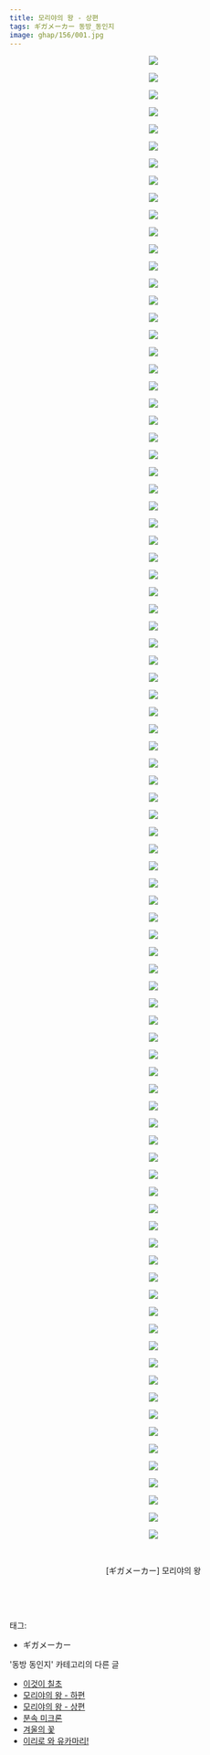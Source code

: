 ```yaml
---
title: 모리야의 왕 - 상편
tags: ギガメーカー 동방_동인지
image: ghap/156/001.jpg
---
```

<div class="article">
<p style="text-align: center; clear: none; float: none;"><img src="{{ site.nasurl }}/ghap/156/001.jpg"/></p>
<p style="text-align: center; clear: none; float: none;"><img src="{{ site.nasurl }}/ghap/156/002.jpg"/></p>
<p style="text-align: center; clear: none; float: none;"><img src="{{ site.nasurl }}/ghap/156/003.jpg"/></p>
<p style="text-align: center; clear: none; float: none;"><img src="{{ site.nasurl }}/ghap/156/004.jpg"/></p>
<p style="text-align: center; clear: none; float: none;"><img src="{{ site.nasurl }}/ghap/156/005.jpg"/></p>
<p style="text-align: center; clear: none; float: none;"><img src="{{ site.nasurl }}/ghap/156/006.jpg"/></p>
<p style="text-align: center; clear: none; float: none;"><img src="{{ site.nasurl }}/ghap/156/007.jpg"/></p>
<p style="text-align: center; clear: none; float: none;"><img src="{{ site.nasurl }}/ghap/156/008.jpg"/></p>
<p style="text-align: center; clear: none; float: none;"><img src="{{ site.nasurl }}/ghap/156/009.jpg"/></p>
<p style="text-align: center; clear: none; float: none;"><img src="{{ site.nasurl }}/ghap/156/010.jpg"/></p>
<p style="text-align: center; clear: none; float: none;"><img src="{{ site.nasurl }}/ghap/156/011.jpg"/></p>
<p style="text-align: center; clear: none; float: none;"><img src="{{ site.nasurl }}/ghap/156/012.jpg"/></p>
<p style="text-align: center; clear: none; float: none;"><img src="{{ site.nasurl }}/ghap/156/013.jpg"/></p>
<p style="text-align: center; clear: none; float: none;"><img src="{{ site.nasurl }}/ghap/156/014.jpg"/></p>
<p style="text-align: center; clear: none; float: none;"><img src="{{ site.nasurl }}/ghap/156/015.jpg"/></p>
<p style="text-align: center; clear: none; float: none;"><img src="{{ site.nasurl }}/ghap/156/016.jpg"/></p>
<p style="text-align: center; clear: none; float: none;"><img src="{{ site.nasurl }}/ghap/156/017.jpg"/></p>
<p style="text-align: center; clear: none; float: none;"><img src="{{ site.nasurl }}/ghap/156/018.jpg"/></p>
<p style="text-align: center; clear: none; float: none;"><img src="{{ site.nasurl }}/ghap/156/019.jpg"/></p>
<p style="text-align: center; clear: none; float: none;"><img src="{{ site.nasurl }}/ghap/156/020.jpg"/></p>
<p style="text-align: center; clear: none; float: none;"><img src="{{ site.nasurl }}/ghap/156/021.jpg"/></p>
<p style="text-align: center; clear: none; float: none;"><img src="{{ site.nasurl }}/ghap/156/022.jpg"/></p>
<p style="text-align: center; clear: none; float: none;"><img src="{{ site.nasurl }}/ghap/156/023.jpg"/></p>
<p style="text-align: center; clear: none; float: none;"><img src="{{ site.nasurl }}/ghap/156/024.jpg"/></p>
<p style="text-align: center; clear: none; float: none;"><img src="{{ site.nasurl }}/ghap/156/025.jpg"/></p>
<p style="text-align: center; clear: none; float: none;"><img src="{{ site.nasurl }}/ghap/156/026.jpg"/></p>
<p style="text-align: center; clear: none; float: none;"><img src="{{ site.nasurl }}/ghap/156/027.jpg"/></p>
<p style="text-align: center; clear: none; float: none;"><img src="{{ site.nasurl }}/ghap/156/028.jpg"/></p>
<p style="text-align: center; clear: none; float: none;"><img src="{{ site.nasurl }}/ghap/156/029.jpg"/></p>
<p style="text-align: center; clear: none; float: none;"><img src="{{ site.nasurl }}/ghap/156/030.jpg"/></p>
<p style="text-align: center; clear: none; float: none;"><img src="{{ site.nasurl }}/ghap/156/031.jpg"/></p>
<p style="text-align: center; clear: none; float: none;"><img src="{{ site.nasurl }}/ghap/156/032.jpg"/></p>
<p style="text-align: center; clear: none; float: none;"><img src="{{ site.nasurl }}/ghap/156/033.jpg"/></p>
<p style="text-align: center; clear: none; float: none;"><img src="{{ site.nasurl }}/ghap/156/034.jpg"/></p>
<p style="text-align: center; clear: none; float: none;"><img src="{{ site.nasurl }}/ghap/156/035.jpg"/></p>
<p style="text-align: center; clear: none; float: none;"><img src="{{ site.nasurl }}/ghap/156/036.jpg"/></p>
<p style="text-align: center; clear: none; float: none;"><img src="{{ site.nasurl }}/ghap/156/037.jpg"/></p>
<p style="text-align: center; clear: none; float: none;"><img src="{{ site.nasurl }}/ghap/156/038.jpg"/></p>
<p style="text-align: center; clear: none; float: none;"><img src="{{ site.nasurl }}/ghap/156/039.jpg"/></p>
<p style="text-align: center; clear: none; float: none;"><img src="{{ site.nasurl }}/ghap/156/040.jpg"/></p>
<p style="text-align: center; clear: none; float: none;"><img src="{{ site.nasurl }}/ghap/156/041.jpg"/></p>
<p style="text-align: center; clear: none; float: none;"><img src="{{ site.nasurl }}/ghap/156/042.jpg"/></p>
<p style="text-align: center; clear: none; float: none;"><img src="{{ site.nasurl }}/ghap/156/043.jpg"/></p>
<p style="text-align: center; clear: none; float: none;"><img src="{{ site.nasurl }}/ghap/156/044.jpg"/></p>
<p style="text-align: center; clear: none; float: none;"><img src="{{ site.nasurl }}/ghap/156/045.jpg"/></p>
<p style="text-align: center; clear: none; float: none;"><img src="{{ site.nasurl }}/ghap/156/046.jpg"/></p>
<p style="text-align: center; clear: none; float: none;"><img src="{{ site.nasurl }}/ghap/156/047.jpg"/></p>
<p style="text-align: center; clear: none; float: none;"><img src="{{ site.nasurl }}/ghap/156/048.jpg"/></p>
<p style="text-align: center; clear: none; float: none;"><img src="{{ site.nasurl }}/ghap/156/049.jpg"/></p>
<p style="text-align: center; clear: none; float: none;"><img src="{{ site.nasurl }}/ghap/156/050.jpg"/></p>
<p style="text-align: center; clear: none; float: none;"><img src="{{ site.nasurl }}/ghap/156/051.jpg"/></p>
<p style="text-align: center; clear: none; float: none;"><img src="{{ site.nasurl }}/ghap/156/052.jpg"/></p>
<p style="text-align: center; clear: none; float: none;"><img src="{{ site.nasurl }}/ghap/156/053.jpg"/></p>
<p style="text-align: center; clear: none; float: none;"><img src="{{ site.nasurl }}/ghap/156/054.jpg"/></p>
<p style="text-align: center; clear: none; float: none;"><img src="{{ site.nasurl }}/ghap/156/055.jpg"/></p>
<p style="text-align: center; clear: none; float: none;"><img src="{{ site.nasurl }}/ghap/156/056.jpg"/></p>
<p style="text-align: center; clear: none; float: none;"><img src="{{ site.nasurl }}/ghap/156/057.jpg"/></p>
<p style="text-align: center; clear: none; float: none;"><img src="{{ site.nasurl }}/ghap/156/058.jpg"/></p>
<p style="text-align: center; clear: none; float: none;"><img src="{{ site.nasurl }}/ghap/156/059.jpg"/></p>
<p style="text-align: center; clear: none; float: none;"><img src="{{ site.nasurl }}/ghap/156/060.jpg"/></p>
<p style="text-align: center; clear: none; float: none;"><img src="{{ site.nasurl }}/ghap/156/061.jpg"/></p>
<p style="text-align: center; clear: none; float: none;"><img src="{{ site.nasurl }}/ghap/156/062.jpg"/></p>
<p style="text-align: center; clear: none; float: none;"><img src="{{ site.nasurl }}/ghap/156/063.jpg"/></p>
<p style="text-align: center; clear: none; float: none;"><img src="{{ site.nasurl }}/ghap/156/064.jpg"/></p>
<p style="text-align: center; clear: none; float: none;"><img src="{{ site.nasurl }}/ghap/156/065.jpg"/></p>
<p style="text-align: center; clear: none; float: none;"><img src="{{ site.nasurl }}/ghap/156/066.jpg"/></p>
<p style="text-align: center; clear: none; float: none;"><img src="{{ site.nasurl }}/ghap/156/067.jpg"/></p>
<p style="text-align: center; clear: none; float: none;"><img src="{{ site.nasurl }}/ghap/156/068.jpg"/></p>
<p style="text-align: center; clear: none; float: none;"><img src="{{ site.nasurl }}/ghap/156/069.jpg"/></p>
<p style="text-align: center; clear: none; float: none;"><img src="{{ site.nasurl }}/ghap/156/070.jpg"/></p>
<p style="text-align: center; clear: none; float: none;"><img src="{{ site.nasurl }}/ghap/156/071.jpg"/></p>
<p style="text-align: center; clear: none; float: none;"><img src="{{ site.nasurl }}/ghap/156/072.jpg"/></p>
<p style="text-align: center; clear: none; float: none;"><img src="{{ site.nasurl }}/ghap/156/073.jpg"/></p>
<p style="text-align: center; clear: none; float: none;"><img src="{{ site.nasurl }}/ghap/156/074.jpg"/></p>
<p style="text-align: center; clear: none; float: none;"><img src="{{ site.nasurl }}/ghap/156/075.jpg"/></p>
<p style="text-align: center; clear: none; float: none;"><img src="{{ site.nasurl }}/ghap/156/076.jpg"/></p>
<p style="text-align: center; clear: none; float: none;"><img src="{{ site.nasurl }}/ghap/156/077.jpg"/></p>
<p style="text-align: center; clear: none; float: none;"><img src="{{ site.nasurl }}/ghap/156/078.jpg"/></p>
<p style="text-align: center; clear: none; float: none;"><img src="{{ site.nasurl }}/ghap/156/079.jpg"/></p>
<p style="text-align: center; clear: none; float: none;"><img src="{{ site.nasurl }}/ghap/156/080.jpg"/></p>
<p style="text-align: center; clear: none; float: none;"><img src="{{ site.nasurl }}/ghap/156/081.jpg"/></p>
<p style="text-align: center; clear: none; float: none;"><img src="{{ site.nasurl }}/ghap/156/082.jpg"/></p>
<p style="text-align: center; clear: none; float: none;"><img src="{{ site.nasurl }}/ghap/156/083.jpg"/></p>
<p style="text-align: center; clear: none; float: none;"><img src="{{ site.nasurl }}/ghap/156/084.jpg"/></p>
<p style="text-align: center; clear: none; float: none;"><img src="{{ site.nasurl }}/ghap/156/085.jpg"/></p>
<p style="text-align: center; clear: none; float: none;"><img src="{{ site.nasurl }}/ghap/156/086.jpg"/></p>
<p style="text-align: center; clear: none; float: none;"><img src="{{ site.nasurl }}/ghap/156/087.jpg"/></p>
<p style="text-align: center; clear: none; float: none;"></p>
<p style="text-align: center; clear: none; float: none;"></p>
<p style="text-align: center; clear: none; float: none;"></p>
<p style="text-align: center; clear: none; float: none;"><br/></p>
<p style="text-align: center; clear: none; float: none;">[ギガメーカー] 모리야의 왕</p>
<p style="text-align: center; clear: none; float: none;"></p>
<p style="text-align: center; clear: none; float: none;"></p>
<p style="text-align: center; clear: none; float: none;"></p>
<p style="text-align: center; clear: none; float: none;"></p>
<p style="text-align: center; clear: none; float: none;"></p>
<p style="text-align: center; clear: none; float: none;"></p>
<p style="text-align: center; clear: none; float: none;"></p>
<p style="text-align: center; clear: none; float: none;"></p>
<p style="text-align: center; clear: none; float: none;"></p>
<p style="text-align: center; clear: none; float: none;"></p>
<p style="text-align: center; clear: none; float: none;"><br/></p>
<p><br/></p>
</div><div class="tagTrail">
<p>태그: </p>
<ul>
<li>ギガメーカー</li>
</ul>
</div><div class="another">
<p>'동방 동인지' 카테고리의 다른 글</p>
<ul>
<li><a href="/2016-06-18-ghap_158">이것이 칠초</a></li>
<li><a href="/2016-06-18-ghap_157">모리야의 왕 - 하편</a></li>
<li><a href="/2016-06-18-ghap_156">모리야의 왕 - 상편</a></li>
<li><a href="/2016-06-18-ghap_155">분속 미크론</a></li>
<li><a href="/2016-06-18-ghap_153">겨울의 꽃</a></li>
<li><a href="/2016-06-18-ghap_152">이리로 와 유카마리!</a></li>
</ul>
</div><div class="cb_module cb_fluid">
<div class="cb_wrt cb_profile">
</div><!-- commentList close -->
</div>